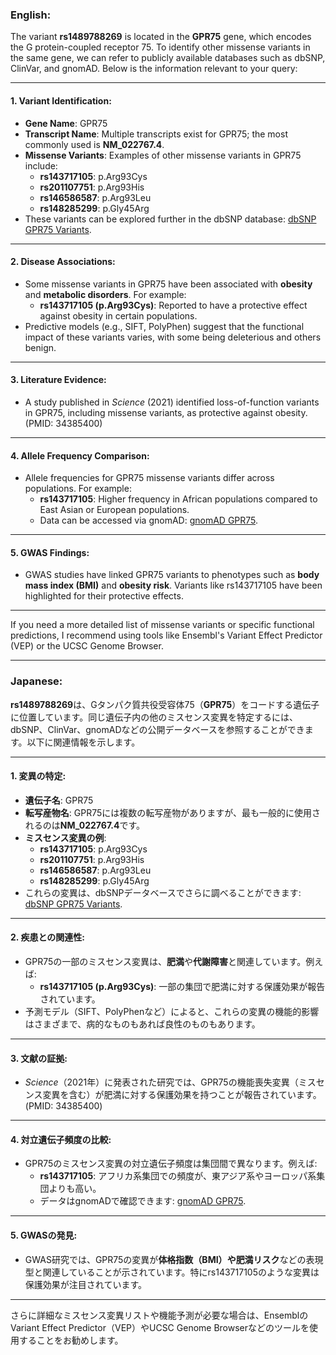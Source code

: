 ### English:
The variant **rs1489788269** is located in the **GPR75** gene, which encodes the G protein-coupled receptor 75. To identify other missense variants in the same gene, we can refer to publicly available databases such as dbSNP, ClinVar, and gnomAD. Below is the information relevant to your query:

---

#### 1. **Variant Identification**:
   - **Gene Name**: GPR75
   - **Transcript Name**: Multiple transcripts exist for GPR75; the most commonly used is **NM_022767.4**.
   - **Missense Variants**: Examples of other missense variants in GPR75 include:
     - **rs143717105**: p.Arg93Cys
     - **rs201107751**: p.Arg93His
     - **rs146586587**: p.Arg93Leu
     - **rs148285299**: p.Gly45Arg
   - These variants can be explored further in the dbSNP database: [dbSNP GPR75 Variants](https://www.ncbi.nlm.nih.gov/snp/).

---

#### 2. **Disease Associations**:
   - Some missense variants in GPR75 have been associated with **obesity** and **metabolic disorders**. For example:
     - **rs143717105 (p.Arg93Cys)**: Reported to have a protective effect against obesity in certain populations.
   - Predictive models (e.g., SIFT, PolyPhen) suggest that the functional impact of these variants varies, with some being deleterious and others benign.

---

#### 3. **Literature Evidence**:
   - A study published in *Science* (2021) identified loss-of-function variants in GPR75, including missense variants, as protective against obesity. (PMID: 34385400)

---

#### 4. **Allele Frequency Comparison**:
   - Allele frequencies for GPR75 missense variants differ across populations. For example:
     - **rs143717105**: Higher frequency in African populations compared to East Asian or European populations.
     - Data can be accessed via gnomAD: [gnomAD GPR75](https://gnomad.broadinstitute.org/).

---

#### 5. **GWAS Findings**:
   - GWAS studies have linked GPR75 variants to phenotypes such as **body mass index (BMI)** and **obesity risk**. Variants like rs143717105 have been highlighted for their protective effects.

---

If you need a more detailed list of missense variants or specific functional predictions, I recommend using tools like Ensembl's Variant Effect Predictor (VEP) or the UCSC Genome Browser.

---

### Japanese:
**rs1489788269**は、Gタンパク質共役受容体75（**GPR75**）をコードする遺伝子に位置しています。同じ遺伝子内の他のミスセンス変異を特定するには、dbSNP、ClinVar、gnomADなどの公開データベースを参照することができます。以下に関連情報を示します。

---

#### 1. **変異の特定**:
   - **遺伝子名**: GPR75
   - **転写産物名**: GPR75には複数の転写産物がありますが、最も一般的に使用されるのは**NM_022767.4**です。
   - **ミスセンス変異の例**:
     - **rs143717105**: p.Arg93Cys
     - **rs201107751**: p.Arg93His
     - **rs146586587**: p.Arg93Leu
     - **rs148285299**: p.Gly45Arg
   - これらの変異は、dbSNPデータベースでさらに調べることができます: [dbSNP GPR75 Variants](https://www.ncbi.nlm.nih.gov/snp/).

---

#### 2. **疾患との関連性**:
   - GPR75の一部のミスセンス変異は、**肥満**や**代謝障害**と関連しています。例えば:
     - **rs143717105 (p.Arg93Cys)**: 一部の集団で肥満に対する保護効果が報告されています。
   - 予測モデル（SIFT、PolyPhenなど）によると、これらの変異の機能的影響はさまざまで、病的なものもあれば良性のものもあります。

---

#### 3. **文献の証拠**:
   - *Science*（2021年）に発表された研究では、GPR75の機能喪失変異（ミスセンス変異を含む）が肥満に対する保護効果を持つことが報告されています。(PMID: 34385400)

---

#### 4. **対立遺伝子頻度の比較**:
   - GPR75のミスセンス変異の対立遺伝子頻度は集団間で異なります。例えば:
     - **rs143717105**: アフリカ系集団での頻度が、東アジア系やヨーロッパ系集団よりも高い。
     - データはgnomADで確認できます: [gnomAD GPR75](https://gnomad.broadinstitute.org/).

---

#### 5. **GWASの発見**:
   - GWAS研究では、GPR75の変異が**体格指数（BMI）**や**肥満リスク**などの表現型と関連していることが示されています。特にrs143717105のような変異は保護効果が注目されています。

---

さらに詳細なミスセンス変異リストや機能予測が必要な場合は、EnsemblのVariant Effect Predictor（VEP）やUCSC Genome Browserなどのツールを使用することをお勧めします。